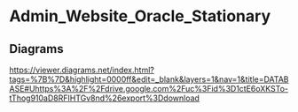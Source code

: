 
# Admin_Website_Oracle_Stationary
## Diagrams 
https://viewer.diagrams.net/index.html?tags=%7B%7D&highlight=0000ff&edit=_blank&layers=1&nav=1&title=DATABASE#Uhttps%3A%2F%2Fdrive.google.com%2Fuc%3Fid%3D1ctE6oXKSTo-tThog910aD8RFIHTGv8nd%26export%3Ddownload
